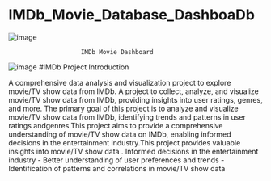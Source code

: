 # IMDb_Movie_Database_DashboaDb				
 ![image](https://github.com/user-attachments/assets/135adf10-3d17-47b0-ace2-2722acdb7476)
  																							
						IMDb Movie Dashboard																	
																							
																							
																							
																							
																							
																							
																							
																							
																							
																							
																							
																							
																							
																							
																							
																							
																							
																							
																							
																							
																							
																							
																							
																							
																							
																							
																							
																							
																							
																							
																							
																							
																							
																							
																							
																							
																							
																							
																							
																							
																							
																							
																							
																							
																							
																							
																							
																							
																							
																							
																							
																							
																							
																							
																							
																							
																							
																							
																							
																							
																							
																							
																							
																							
																							
																							
																							
![image](https://github.com/user-attachments/assets/381390c7-dbe3-4baa-bed9-669ef78b21d3)
#IMDb Project Introduction


 
   A comprehensive data analysis and visualization project to explore movie/TV show data from IMDb. A project to collect, analyze, and visualize movie/TV show data from IMDb, providing insights into user ratings, genres, and more. The primary goal of this project is to analyze and visualize movie/TV show data from IMDb, identifying trends and patterns in user ratings andgenres.This project aims to provide a comprehensive understanding of movie/TV show data on IMDb, enabling informed decisions in the entertainment industry.This project provides valuable insights into movie/TV show data . Informed decisions in the entertainment industry
    - Better understanding of user preferences and trends
    - Identification of patterns and correlations in movie/TV show data 

   




